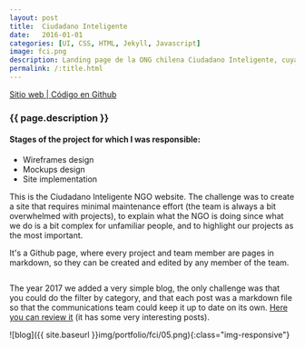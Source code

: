 ```yaml
---
layout: post
title:  Ciudadano Inteligente
date:   2016-01-01
categories: [UI, CSS, HTML, Jekyll, Javascript]
image: fci.png
description: Landing page de la ONG chilena Ciudadano Inteligente, cuya misión es fortalecer la democracia y reducir la desigualdad en América Latina a través del uso innovador de las tecnologías de la información.
permalink: /:title.html
---
```

<p>
<a href="http://ciudadanointeligente.org/" target="_blank"><i class="fa fa-external-link-square" aria-hidden="true"></i> Sitio web | </a><a href="https://github.com/ciudadanointeligente/ciudadanoi" target="_blank"><i class="fa fa-github" aria-hidden="true"></i> Código en Github</a>
</p>

<h3>{{ page.description }}</h3>

<h4>Stages of the project for which I was responsible:</h4>
<ul class="linea list-unstyled">
<li>Wireframes design</li>
<li>Mockups design</li>
<li>Site implementation</li>
</ul>

This is the Ciudadano Inteligente NGO website. The challenge was to create a site that requires minimal maintenance effort (the team is always a bit overwhelmed with projects), to explain what the NGO is doing since what we do is a bit complex for unfamiliar people, and to highlight our projects as the most important.

It's a Github page, where every project and team member are pages in markdown, so they can be created and edited by any member of the team.

<div class="main-slider">
  <div class="item"><img alt="" src="{{ site.baseurl }}img/portfolio/fci.png" class="img-responsive"></div>
  <div class="item"><img alt="" src="{{ site.baseurl }}img/portfolio/fci/02.png" class="img-responsive"></div>
  <div class="item"><img alt="" src="{{ site.baseurl }}img/portfolio/fci/03.png" class="img-responsive"></div>
  <div class="item"><img alt="" src="{{ site.baseurl }}img/portfolio/fci/04.png" class="img-responsive"></div>
</div>

The year 2017 we added a very simple blog, the only challenge was that you could do the filter by category, and that each post was a markdown file so that the communications team could keep it up to date on its own. [Here you can review it](https://blog.ciudadanointeligente.org/) (it has some very interesting posts).

![blog]({{ site.baseurl }}img/portfolio/fci/05.png){:class="img-responsive"}
